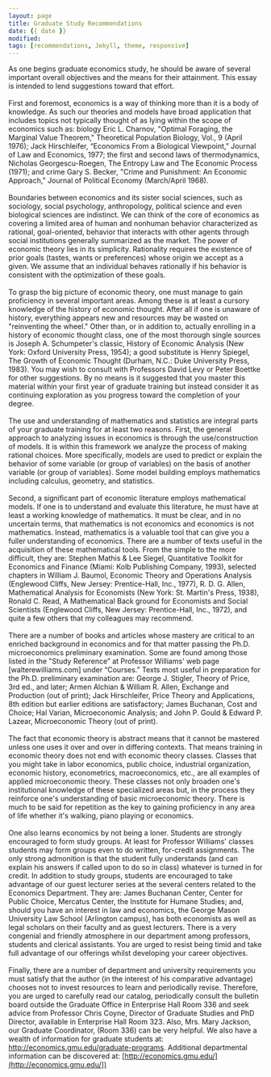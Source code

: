 ```yaml
---
layout: page
title: Graduate Study Recommendations
date: {{ date }}
modified:
tags: [recommendations, Jekyll, theme, responsive]
---
```


As one begins graduate economics study, he should be aware of several important overall objectives and the means for their attainment. This essay is intended to lend suggestions toward that effort.  
<br>
First and foremost, economics is a way of thinking more than it is a body of knowledge. As such our theories and models have broad application that includes topics not typically thought of as lying within the scope of economics such as: biology Eric L. Charnov, "Optimal Foraging, the Marginal Value Theorem," Theoretical Population Biology, Vol., 9 (April 1976); Jack Hirschleifer, “Economics From a Biological Viewpoint,” Journal of Law and Economics, 1977; the first and second laws of thermodynamics, Nicholas Georgescu-Roegen, The Entropy Law and The Economic Process (1971); and crime Gary S. Becker, "Crime and Punishment: An Economic Approach," Journal of Political Economy (March/April 1968).  
<br>
Boundaries between economics and its sister social sciences, such as sociology, social psychology, anthropology, political science and even biological sciences are indistinct. We can think of the core of economics as covering a limited area of human and nonhuman behavior characterized as rational, goal-oriented, behavior that interacts with other agents through social institutions generally summarized as the market. The power of economic theory lies in its simplicity. Rationality requires the existence of prior goals (tastes, wants or preferences) whose origin we accept as a given. We assume that an individual behaves rationally if his behavior is consistent with the optimization of these goals.  
<br>
To grasp the big picture of economic theory, one must manage to gain proficiency in several important areas. Among these is at least a cursory knowledge of the history of economic thought. After all if one is unaware of history, everything appears new and resources may be wasted on "reinventing the wheel." Other than, or in addition to, actually enrolling in a history of economic thought class, one of the most thorough single sources is Joseph A. Schumpeter's classic, History of Economic Analysis (New York: Oxford University Press, 1954); a good substitute is Henry Spiegel, The Growth of Economic Thought (Durham, N.C.: Duke University Press, 1983). You may wish to consult with Professors David Levy or Peter Boettke for other suggestions. By no means is it suggested that you master this material within your first year of graduate training but instead consider it as continuing exploration as you progress toward the completion of your degree.  
<br>
The use and understanding of mathematics and statistics are integral parts of your graduate training for at least two reasons. First, the general approach to analyzing issues in economics is through the use/construction of models. It is within this framework we analyze the process of making rational choices. More specifically, models are used to predict or explain the behavior of some variable (or group of variables) on the basis of another variable (or group of variables). Some model building employs mathematics including calculus, geometry, and statistics.  
<br>
Second, a significant part of economic literature employs mathematical models. If one is to understand and evaluate this literature, he must have at least a working knowledge of mathematics. It must be clear, and in no uncertain terms, that mathematics is not economics and economics is not mathematics. Instead, mathematics is a valuable tool that can give you a fuller understanding of economics. There are a number of texts useful in the acquisition of these mathematical tools. From the simple to the more difficult, they are: Stephen Mathis & Lee Siegel, Quantitative Toolkit for Economics and Finance (Miami: Kolb Publishing Company, 1993), selected chapters in William J. Baumol, Economic Theory and Operations Analysis (Englewood Cliffs, New Jersey: Prentice-Hall, Inc., 1977), R. D. G. Allen, Mathematical Analysis for Economists (New York: St. Martin's Press, 1938), Ronald C. Read, A Mathematical Back ground for Economists and Social Scientists (Englewood Cliffs, New Jersey: Prentice-Hall, Inc., 1972), and quite a few others that my colleagues may recommend.  
<br>
There are a number of books and articles whose mastery are critical to an enriched background in economics and for that matter passing the Ph.D. microeconomics preliminary examination. Some are found among those listed in the "Study Reference” at Professor Williams' web page [walterewilliams.com] under “Courses.” Texts most useful in preparation for the Ph.D. preliminary examination are: George J. Stigler, Theory of Price, 3rd ed., and later; Armen Alchian & William R. Allen, Exchange and Production (out of print); Jack Hirschleifer, Price Theory and Applications, 8th edition but earlier editions are satisfactory; James Buchanan, Cost and Choice; Hal Varian, Microeconomic Analysis; and John P. Gould & Edward P. Lazear, Microeconomic Theory (out of print).  
<br>
The fact that economic theory is abstract means that it cannot be mastered unless one uses it over and over in differing contexts. That means training in economic theory does not end with economic theory classes. Classes that you might take in labor economics, public choice, industrial organization, economic history, econometrics, macroeconomics, etc., are all examples of applied microeconomic theory. These classes not only broaden one's institutional knowledge of these specialized areas but, in the process they reinforce one's understanding of basic microeconomic theory. There is much to be said for repetition as the key to gaining proficiency in any area of life whether it's walking, piano playing or economics.  
<br>
One also learns economics by not being a loner. Students are strongly encouraged to form study groups. At least for Professor Williams' classes students may form groups even to do written, for-credit assignments. The only strong admonition is that the student fully understands (and can explain his answers if called upon to do so in class) whatever is turned in for credit. In addition to study groups, students are encouraged to take advantage of our guest lecturer series at the several centers related to the Economics Department. They are: James Buchanan Center, Center for Public Choice, Mercatus Center, the Institute for Humane Studies; and, should you have an interest in law and economics, the George Mason University Law School (Arlington campus), has both economists as well as legal scholars on their faculty and as guest lecturers. There is a very congenial and friendly atmosphere in our department among professors, students and clerical assistants. You are urged to resist being timid and take full advantage of our offerings whilst developing your career objectives.  
<br>
Finally, there are a number of department and university requirements you must satisfy that the author (in the interest of his comparative advantage) chooses not to invest resources to learn and periodically revise. Therefore, you are urged to carefully read our catalog, periodically consult the bulletin board outside the Graduate Office in Enterprise Hall Room 336 and seek advice from Professor Chris Coyne, Director of Graduate Studies and PhD Director, available in Enterprise Hall Room 323. Also, Mrs. Mary Jackson, our Graduate Coordinator, (Room 336) can be very helpful. We also have a wealth of information for graduate students at: http://economics.gmu.edu/graduate-programs. Additional departmental information can be discovered at: [http://economics.gmu.edu/](http://economics.gmu.edu/])  
